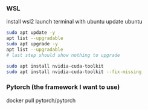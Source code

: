 ### WSL
install wsl2
launch terminal with ubuntu
update ubuntu
``` bash
sudo apt update -y
apt list --upgradable
sudo apt upgrade -y
apt list --upgradable
# last step should show nothing to upgrade
```

``` bash
sudo apt install nvidia-cuda-toolkit
sudo apt install nvidia-cuda-toolkit --fix-missing
```




### Pytorch (the framework I want to use)

docker pull pytorch/pytorch

